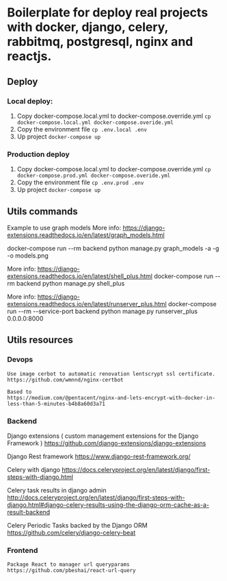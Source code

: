 # Boilerplate for deploy real projects with docker, django, celery, rabbitmq, postgresql, nginx and reactjs.

## Deploy

### Local deploy:

1. Copy docker-compose.local.yml to docker-compose.override.yml
   `cp docker-compose.local.yml docker-compose.overide.yml`
2. Copy the environment file
   `cp .env.local .env`
3. Up project
   `docker-compose up`

### Production deploy

1. Copy docker-compose.local.yml to docker-compose.override.yml
   `cp docker-compose.prod.yml docker-compose.overide.yml`
2. Copy the environment file
   `cp .env.prod .env`
3. Up project
   `docker-compose up`

## Utils commands

Example to use graph models
More info: https://django-extensions.readthedocs.io/en/latest/graph_models.html

docker-compose run --rm backend python manage.py graph_models -a -g -o models.png

More info: https://django-extensions.readthedocs.io/en/latest/shell_plus.html
docker-compose run --rm backend python manage.py shell_plus

More info: https://django-extensions.readthedocs.io/en/latest/runserver_plus.html
docker-compose run --rm --service-port backend python manage.py runserver_plus 0.0.0.0:8000

## Utils resources

### Devops

    Use image cerbot to automatic renovation lentscrypt ssl certificate.
    https://github.com/wmnnd/nginx-certbot

    Based to
    https://medium.com/@pentacent/nginx-and-lets-encrypt-with-docker-in-less-than-5-minutes-b4b8a60d3a71

### Backend

Django extensions ( custom management extensions for the Django Framework )
https://github.com/django-extensions/django-extensions

Django Rest framework
https://www.django-rest-framework.org/

Celery with django
https://docs.celeryproject.org/en/latest/django/first-steps-with-django.html

Celery task results in django admin
http://docs.celeryproject.org/en/latest/django/first-steps-with-django.html#django-celery-results-using-the-django-orm-cache-as-a-result-backend

Celery Periodic Tasks backed by the Django ORM
https://github.com/celery/django-celery-beat

### Frontend

    Package React to manager url queryparams
    https://github.com/pbeshai/react-url-query
